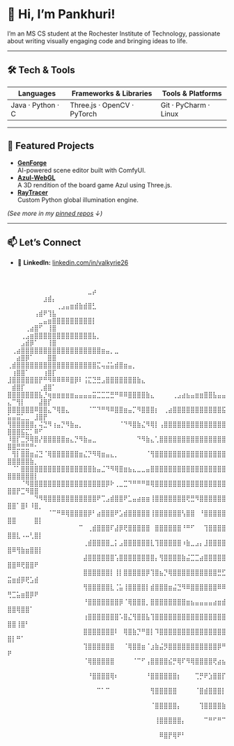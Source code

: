 # 👋 Hi, I’m Pankhuri!

I’m an MS CS student at the Rochester Institute of Technology, passionate about writing visually engaging code and bringing ideas to life.

---

## 🛠️ Tech & Tools

| Languages         | Frameworks & Libraries       | Tools & Platforms     |
| ----------------- | ---------------------------- | --------------------- |
| Java · Python · C | Three.js · OpenCV · PyTorch  | Git · PyCharm · Linux |

---

## 🚀 Featured Projects

- **[GenForge](https://github.com/Pankhuri/genForge)**  
  AI-powered scene editor built with ComfyUI.
- **[Azul-WebGL](https://github.com/Pankhuri/azulOnline)**  
  A 3D rendition of the board game Azul using Three.js.
- **[RayTracer](https://github.com/Pankhuri/rayTracer)**  
  Custom Python global illumination engine.

*(See more in my [pinned repos](https://github.com/Pankhuri?tab=repositories) ↓)*

---

## 📫 Let’s Connect

- 💼 **LinkedIn:** [linkedin.com/in/valkyrie26](https://linkedin.com/in/valkyrie26)  


⠀⠀⠀⠀⠀⠀⠀⠀⠀⠀⠀⠀⠀⠀⠀⠀⠀⠀⠀⠀⠀⠀⠀⠀⠀⠀⠀⠀⠀⠀⠀⠀⠀⠀⠀⠀⠀⠀⠀⠀⠀⠀⠀⠀⠀⠀⠀⠀⠀⠀⠀⠀⠀⠀⠀⠀⠀⠀⠀⠀⠀⠀⠀⠀⠀
⠀⠀⠀⠀⠀⠀⠀⠀⠀⠀⠀⠀⠀⠀⠀⠀⠀⠀⣀⡴⠀⠀⠀⠀⠀⠀⠀⠀⠀⠀⠀⠀⠀⠀⠀⠀⠀⠀⠀⠀⠀⠀⠀⠀⠀⠀⠀⠀⠀⠀⠀⠀⠀⠀⠀⠀⠀⣰⣾⡄
⠀⠀⠀⠀⠀⠀⠀⠀⠀⠀⠀⢀⣠⣤⣶⣾⣷⣾⣿⣃⠀⠀⠀⠀⠀⠀⠀⠀⠀⠀⠀⠀⠀⠀⠀⠀⠀⠀⠀⠀⠀⠀⠀⠀⠀⠀⠀⠀⠀⠀⠀⠀⠀⠀⠀⢠⣾⠟⢹⣧
⠀⠀⠀⠀⠀⠀⠀⣀⣤⣶⣿⣿⣿⣿⣿⣿⣿⣿⣿⡇⠀⠀⠀⠀⠀⠀⠀⠀⠀⠀⠀⠀⠀⠀⠀⠀⠀⠀⠀⠀⠀⠀⠀⠀⠀⠀⠀⠀⠀⠀⠀⠀⠀⢀⣴⣿⠋⠀⢸⣿
⠀⠀⠀⢀⣠⣶⣿⣿⣿⣿⣿⣿⣿⣿⣿⣿⣿⣿⣿⣧⡀⠀⠀⠀⠀⠀⠀⠀⠀⠀⠀⠀⠀⠀⠀⠀⠀⠀⠀⠀⠀⠀⠀⠀⠀⠀⠀⠀⠀⠀⠀⠀⣠⣾⡿⠁⠀⠀⢸⣿
⠀⢀⣴⣿⣿⣿⣿⣿⣿⣿⣿⣿⣿⣿⣿⣿⣿⣿⣿⣿⣿⣶⣤⡀⣀⠀⠀⠀⠀⠀⠀⠀⠀⠀⠀⠀⠀⠀⠀⠀⠀⠀⠀⠀⠀⠀⠀⠀⠀⠀⠀⣴⣿⡿⠁⠀⠀⠀⣿⣿
⢀⣾⣿⣿⣿⣿⣿⣿⣿⣿⣿⣿⣿⣿⣿⣿⣿⣿⣿⣿⣍⢤⣬⣥⣾⣿⣶⣤⡀⠀⠀⠀⠀⠀⠀⠀⠀⠀⠀⠀⠀⠀⠀⠀⠀⠀⠀⠀⠀⠀⢰⣿⣿⠁⠀⠀⠀⢰⣿⡏
⣸⣿⣿⣿⣿⣿⣿⡟⠛⠻⠿⠿⠿⠿⣿⡿⠇⢨⣍⣙⣛⣠⣿⣿⣿⣿⣿⣿⣿⣷⣄⠀⠀⠀⠀⠀⠀⠀⠀⠀⠀⠀⠀⠀⠀⠀⠀⠀⠀⠀⣾⣿⡏⠀⠀⠀⢀⣾⣿⠁
⣿⣿⣿⣿⣿⣿⣿⣧⡘⢶⣶⣶⣶⣶⣶⣤⣤⣤⣤⣭⣉⣉⣉⣛⠛⠿⠿⣿⣿⣿⣿⣷⣄⠀⠀⠀⠀⢀⣠⣴⣦⣤⣶⣶⣿⣿⣧⣤⣤⣄⠉⢻⡇⠀⠀⠀⣼⣿⡏⠀
⣿⣿⣿⣿⣿⣿⠿⣿⣿⣄⠙⢿⣿⣄⠀⠀⠀⠀⠈⠉⠙⠛⠻⠿⣿⣿⣶⣤⡉⠻⣿⣿⣿⡆⠀⢀⣴⣿⣿⣿⣿⣿⣿⣿⣿⣿⣿⣿⣯⣥⣤⣭⣁⣀⠀⣸⣿⡟⠀⠀
⢻⣿⣿⣿⣿⣿⡄⢬⣙⠻⢰⣤⡙⠻⣷⣤⡀⠀⠀⠀⠀⠀⠀⠀⠀⠈⠙⠻⣿⣷⣌⠻⢿⡇⢠⣿⣿⣿⣿⣿⣿⣿⣿⣿⣿⣿⣿⣿⣿⣿⣿⣿⣯⣍⡁⠿⠋⠀⠀⠀
⠸⣿⡏⣉⡻⢿⣿⡜⣿⣿⣿⣿⣿⣶⣄⡙⠻⣷⣤⣀⠀⠀⠀⠀⠀⠀⠀⠀⠀⠙⠻⣷⣄⢁⣿⣿⣿⣿⣿⣿⣿⣿⣿⣿⣿⣿⣿⣿⣿⣿⣿⣛⣛⣛⠛⠂⠀⠀⠀⠀
⠀⢻⡇⣿⣿⣶⣬⣙⠈⢿⣿⣿⣿⣿⣿⣿⣶⣌⡙⠻⢿⣶⣤⣄⡀⠀⠀⠀⠀⠀⠀⠈⢻⣿⣿⣿⣿⣿⣿⣿⣿⣿⣿⣿⣿⣿⣿⣿⣿⣿⣿⣿⣿⣿⣷⡀⠀⠀⠀⠀
⠀⠈⠁⣿⣿⣿⣿⣿⣿⣿⣿⣿⣿⣿⣿⣿⣿⣿⣿⣷⣤⣈⠙⠻⢿⣿⣶⣦⣄⣀⣀⣤⣿⣿⣿⣿⣿⣿⣿⣿⣿⣿⣿⣿⣿⣿⣿⣿⣿⣿⣿⣿⣿⣿⣿⡇⠀⠀⠀⠀
⠀⠀⠀⠈⠻⣿⣿⣿⣿⣿⣿⣿⣿⣿⣿⣿⣿⣿⣿⣿⣿⣿⡿⠗⢀⣀⣉⠙⠛⠛⠛⠿⢿⣿⣿⣿⣿⣿⣿⣿⣿⣿⣿⣿⣿⣿⣿⣿⣿⣿⣿⡟⣉⠻⣿⣿⠀⠀⠀⠀
⠀⠀⠀⠀⠀⠀⠙⠻⢿⣿⣿⣿⣿⣿⣿⣿⣿⣿⣿⣿⠟⢉⣠⣾⣿⣿⠟⣁⣤⣴⣶⣶⢸⣿⣿⣿⣿⣿⣿⣿⢟⣛⠻⣿⣿⣿⣿⣿⣿⣿⣿⠁⣿⠇⠸⣿⡀⠀⠀⠀
⠀⠀⠀⠀⠀⠀⠀⠀⠀⠈⠉⠛⠿⢿⣿⣿⣿⣿⡿⠃⣴⣿⣿⣿⠟⣡⣾⣿⣿⣿⣿⣿⢸⣿⣿⣿⣿⣿⣿⢣⣿⣿⠀⠘⣿⣿⣿⣿⣿⣿⣿⠀⠀⠀⠀⣿⡇⠀⠀⠀
⠀⠀⠀⠀⠀⠀⠀⠀⠀⠀⠀⠀⠀⠀⠀⠀⠉⠀⢀⣾⣿⣿⣿⠏⣼⡿⢟⣿⣿⣿⣿⣿⠀⣿⣿⣿⣿⣿⣿⠘⠛⠋⠀⠀⢹⣿⣿⣿⣿⣿⣿⣇⠠⠤⢃⣿⡇⠀⠀⠀
⠀⠀⠀⠀⠀⠀⠀⠀⠀⠀⠀⠀⠀⠀⠀⠀⠀⢀⣾⣿⣿⣿⣿⣀⡅⣠⣿⣿⣿⣿⣿⣿⣇⢹⣿⣿⣿⣿⣿⠰⣷⣀⣠⡄⣸⣿⣿⣿⣿⣿⠿⢻⣷⣶⣿⣿⡇⠀⠀⠀
⠀⠀⠀⠀⠀⠀⠀⠀⠀⠀⠀⠀⠀⠀⠀⠀⠀⣼⣿⣿⣿⣿⣿⣿⢡⣿⣿⣿⣿⣿⣿⣿⣿⡄⢻⣿⣿⣿⣿⣷⣬⣉⣉⣴⣿⣿⣿⣿⣿⣿⣿⠿⢟⣿⣿⠟⠀⠀⠀⠀
⠀⠀⠀⠀⠀⠀⠀⠀⠀⠀⠀⠀⠀⠀⠀⠀⠀⣿⣿⣿⣿⣿⣿⡇⢸⡇⣿⣿⣿⣿⣿⡿⢹⣿⣦⡙⢿⣿⣿⣿⣿⣿⣿⣿⣿⣿⣿⣛⣋⣭⣶⣾⡿⢟⣡⣾⠀⠀⠀⠀
⠀⠀⠀⠀⠀⠀⠀⠀⠀⠀⠀⠀⠀⠀⠀⠀⠀⢻⣿⣿⣿⣿⣿⣇⢈⣥⢸⣿⣿⣿⣿⡇⣾⣿⣿⣿⣶⣬⣙⠻⠿⣿⣿⣿⣿⣿⣿⠿⠿⢛⣉⣥⣶⣿⡿⠟⠀⠀⠀⠀
⠀⠀⠀⠀⠀⠀⠀⠀⠀⠀⠀⠀⠀⠀⠀⠀⠀⠘⣿⣿⣿⣿⣿⣿⣿⡿⠈⢿⣿⣿⣿⡀⣿⣿⣿⣿⣿⣿⣿⣿⣶⣦⣤⣤⣤⣤⣴⣶⣾⣿⣿⢿⣿⣿⠁⠀⠀⠀⠀⠀
⠀⠀⠀⠀⠀⠀⠀⠀⠀⠀⠀⠀⠀⠀⠀⠀⠀⢰⣿⣿⣿⣿⣿⣿⣿⠡⣿⣌⢻⣿⣿⣧⢹⣿⣿⣿⣿⣿⣿⣿⣿⣿⣿⣿⣿⣿⣿⣿⣿⣿⣿⢸⣿⠃⠀⠀⠀⠀⠀⠀
⠀⠀⠀⠀⠀⠀⠀⠀⠀⠀⠀⠀⠀⠀⠀⠀⠀⣿⣿⣿⣿⣿⣿⣿⠇⠀⢿⣿⣷⡙⠛⣿⡇⠹⣿⣿⣿⣿⣿⣿⣿⣿⣿⣿⣿⣿⣿⣿⣿⣿⡇⠛⠁⠀⠀⠀⠀⠀⠀⠀
⠀⠀⠀⠀⠀⠀⠀⠀⠀⠀⠀⠀⠀⠀⠀⠀⠀⢹⣿⣿⣿⣿⣿⣿⠀⠀⠈⢿⣿⣿⣶⠈⣰⣷⣬⡻⣿⣿⣿⣿⣿⣿⣿⣿⣿⣿⣿⡿⠛⠟⠀⠀⠀⠀⠀⠀⠀⠀⠀⠀
⠀⠀⠀⠀⠀⠀⠀⠀⠀⠀⠀⠀⠀⠀⠀⠀⠀⠈⢿⣿⣿⣿⣿⣿⠀⠀⠀⠀⠈⠉⠋⢠⣿⣿⣿⣿⣮⡛⢿⠏⠻⢿⣿⣿⣿⣿⢟⣴⣦⠀⠀⠀⠀⠀⠀⠀⠀⠀⠀⠀
⠀⠀⠀⠀⠀⠀⠀⠀⠀⠀⠀⠀⠀⠀⠀⠀⠀⠀⠘⣿⣿⣿⣿⢿⠆⠀⠀⠀⠀⠀⠀⠘⣿⣿⣿⣿⣿⣿⡆⠀⠀⠀⢉⡛⠟⣱⣿⣿⡏⠀⠀⠀⠀⠀⠀⠀⠀⠀⠀⠀
⠀⠀⠀⠀⠀⠀⠀⠀⠀⠀⠀⠀⠀⠀⠀⠀⠀⠀⠀⠀⠉⠁⠉⠀⠀⠀⠀⠀⠀⠀⠀⠀⢻⣿⣿⣿⣿⣿⠀⠀⠀⠀⠈⣿⣾⣿⣿⣿⡇⠀⠀⠀⠀⠀⠀⠀⠀⠀⠀⠀
⠀⠀⠀⠀⠀⠀⠀⠀⠀⠀⠀⠀⠀⠀⠀⠀⠀⠀⠀⠀⠀⠀⠀⠀⠀⠀⠀⠀⠀⠀⠀⠀⠈⣿⣿⣿⣿⣿⡄⠀⠀⠀⠀⢹⣿⣿⣿⣿⣷⠀⠀⠀⠀⠀⠀⠀⠀⠀⠀⠀
⠀⠀⠀⠀⠀⠀⠀⠀⠀⠀⠀⠀⠀⠀⠀⠀⠀⠀⠀⠀⠀⠀⠀⠀⠀⠀⠀⠀⠀⠀⠀⠀⠀⢸⣿⣿⣿⣿⣿⡄⠀⠀⠀⠀⠉⠛⠋⠛⠉⠀⠀⠀⠀⠀⠀⠀⠀⠀⠀⠀
⠀⠀⠀⠀⠀⠀⠀⠀⠀⠀⠀⠀⠀⠀⠀⠀⠀⠀⠀⠀⠀⠀⠀⠀⠀⠀⠀⠀⠀⠀⠀⠀⠀⠀⠿⣿⡟⢿⠟⠃⠀⠀⠀⠀⠀⠀⠀⠀⠀⠀⠀⠀⠀⠀⠀⠀⠀⠀⠀⠀⠀⠀⠀⠀⠀⠀⠀⠀⠀⠀⠀⠀⠀⠀⠀⠀⠀⠀⠀⠀⠀⠀
⠀⠀⠀⠀⠀⠀⠀⠀⠀⠀⠀⠀⠀⠀⠀⠀⠀⠀⠀⠀⠀⠀⠀⠀⠀⠀⠀⠀⠀⠀⠀⠀⠀⠀⠀⠀⠀⠀⠀⠀⠀⠀⠀⠀⠀⠀⠀⠀⠀⠀⠀⠀⠀⠀⠀⠀⠀⠀⠀⠀⠀⠀⠀⠀⠀
⠀⠀⠀⠀⠀⠀⠀⠀⠀⠀⠀⠀⠀⠀⠀⠀⠀⠀⠀⠀⠀⠀⠀⠀⠀⠀⠀⠀⠀⠀⠀⠀⠀⠀⠀⠀⠀⠀⠀⠀⠀⠀⠀⠀⠀⠀⠀⠀⠀⠀⠀⠀⠀⠀⠀⠀⠀⠀⠀⠀⠀⠀⠀⠀⠀
⠀⠀⠀⠀⠀⠀⠀⠀⠀⠀⠀⠀⠀⠀⠀⠀⠀⠀⠀⠀⠀⠀⠀⠀⠀⠀⠀⠀⠀⠀⠀⠀⠀⠀⠀⠀⠀⠀⠀⠀⠀⠀⠀⠀⠀⠀⠀⠀⠀⠀⠀⠀⠀⠀⠀⠀⠀⠀⠀⠀⠀⠀⠀⠀⠀

